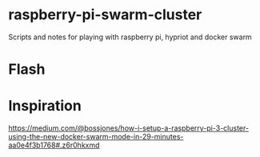 # raspberry-pi-swarm-cluster
Scripts and notes for playing with raspberry pi, hypriot and docker swarm



# Flash



# Inspiration

https://medium.com/@bossjones/how-i-setup-a-raspberry-pi-3-cluster-using-the-new-docker-swarm-mode-in-29-minutes-aa0e4f3b1768#.z6r0hkxmd
